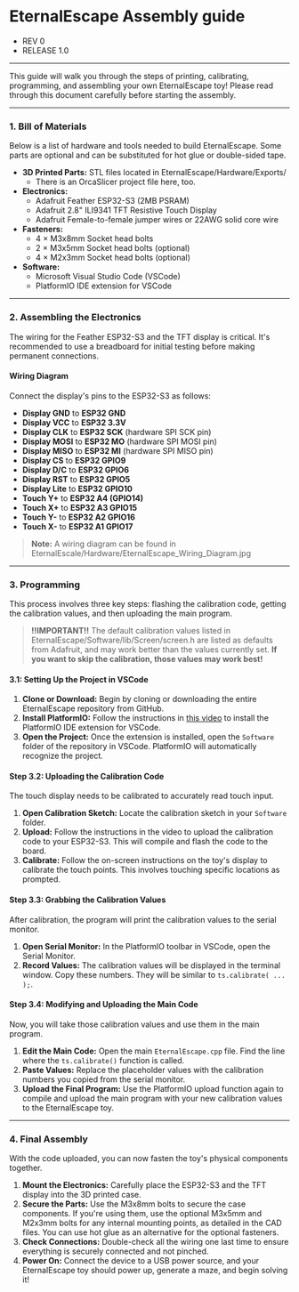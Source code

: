 # EternalEscape Assembly guide
 - REV 0
 - RELEASE 1.0
   
---

This guide will walk you through the steps of printing, calibrating, programming, and assembling your own EternalEscape toy!
Please read through this document carefully before starting the assembly.

---

### **1. Bill of Materials**

Below is a list of hardware and tools needed to build EternalEscape. 
Some parts are optional and can be substituted for hot glue or double-sided tape. 

  * **3D Printed Parts:** STL files located in EternalEscape/Hardware/Exports/
    - There is an OrcaSlicer project file here, too.
  * **Electronics:**
    - Adafruit Feather ESP32-S3 (2MB PSRAM)
    - Adafruit 2.8" ILI9341 TFT Resistive Touch Display
    - Adafruit Female-to-female jumper wires or 22AWG solid core wire
  * **Fasteners:**
    - 4 × M3x8mm Socket head bolts
    - 2 × M3x5mm Socket head bolts (optional)
    - 4 × M2x3mm Socket head bolts (optional)
  * **Software:**
    - Microsoft Visual Studio Code (VSCode)
    - PlatformIO IDE extension for VSCode

---

### **2. Assembling the Electronics**

The wiring for the Feather ESP32-S3 and the TFT display is critical. It's recommended to use a breadboard for initial testing before making permanent connections.

#### **Wiring Diagram**

Connect the display's pins to the ESP32-S3 as follows:

  * **Display GND** to **ESP32 GND**
  * **Display VCC** to **ESP32 3.3V**
  * **Display CLK** to **ESP32 SCK** (hardware SPI SCK pin)
  * **Display MOSI** to **ESP32 MO** (hardware SPI MOSI pin)
  * **Display MISO** to **ESP32 MI** (hardware SPI MISO pin)
  * **Display CS** to **ESP32 GPIO9** 
  * **Display D/C** to **ESP32 GPIO6**
  * **Display RST** to **ESP32 GPIO5**
  * **Display Lite** to **ESP32 GPIO10**
  * **Touch Y+** to **ESP32 A4 (GPIO14)**
  * **Touch X+** to **ESP32 A3 GPIO15**
  * **Touch Y-** to **ESP32 A2 GPIO16**
  * **Touch X-** to **ESP32 A1 GPIO17**


> **Note:** A wiring diagram can be found in EternalEscale/Hardware/EternalEscape_Wiring_Diagram.jpg

---

### **3. Programming**

This process involves three key steps: flashing the calibration code, getting the calibration values, and then uploading the main program.
> **!!IMPORTANT!!** The default calibration values listed in EternalEscape/Software/lib/Screen/screen.h are listed as defaults from Adafruit,
> and may work better than the values currently set.
> **If you want to skip the calibration, those values may work best!**

#### **3.1: Setting Up the Project in VSCode**

1.  **Clone or Download:** Begin by cloning or downloading the entire EternalEscape repository from GitHub.
2.  **Install PlatformIO:** Follow the instructions in [this video](https://www.youtube.com/watch?v=WxELHnnlBmU) to install the PlatformIO IDE extension for VSCode.
3.  **Open the Project:** Once the extension is installed, open the `Software` folder of the repository in VSCode. PlatformIO will automatically recognize the project.

#### **Step 3.2: Uploading the Calibration Code**

The touch display needs to be calibrated to accurately read touch input.

1.  **Open Calibration Sketch:** Locate the calibration sketch in your `Software` folder.
2.  **Upload:** Follow the instructions in the video to upload the calibration code to your ESP32-S3. This will compile and flash the code to the board.
3.  **Calibrate:** Follow the on-screen instructions on the toy's display to calibrate the touch points. This involves touching specific locations as prompted.

#### **Step 3.3: Grabbing the Calibration Values**

After calibration, the program will print the calibration values to the serial monitor.

1.  **Open Serial Monitor:** In the PlatformIO toolbar in VSCode, open the Serial Monitor.
2.  **Record Values:** The calibration values will be displayed in the terminal window. Copy these numbers. They will be similar to `ts.calibrate( ... );`.

#### **Step 3.4: Modifying and Uploading the Main Code**

Now, you will take those calibration values and use them in the main program.

1.  **Edit the Main Code:** Open the main `EternalEscape.cpp` file. Find the line where the `ts.calibrate()` function is called.
2.  **Paste Values:** Replace the placeholder values with the calibration numbers you copied from the serial monitor.
3.  **Upload the Final Program:** Use the PlatformIO upload function again to compile and upload the main program with your new calibration values to the EternalEscape toy.

-----

### **4. Final Assembly**

With the code uploaded, you can now fasten the toy's physical components together.

1.  **Mount the Electronics:** Carefully place the ESP32-S3 and the TFT display into the 3D printed case.
2.  **Secure the Parts:** Use the M3x8mm bolts to secure the case components. If you're using them, use the optional M3x5mm and M2x3mm bolts for any internal mounting points, as detailed in the CAD files. You can use hot glue as an alternative for the optional fasteners.
3.  **Check Connections:** Double-check all the wiring one last time to ensure everything is securely connected and not pinched.
4.  **Power On:** Connect the device to a USB power source, and your EternalEscape toy should power up, generate a maze, and begin solving it\!
